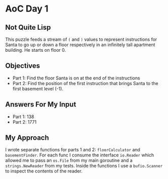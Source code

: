# AoC Day 1
## Not Quite Lisp

This puzzle feeds a stream of `(` and `)` values to represent instructions for
Santa to go up or down a floor respectively in an infinitely tall apartment
building. He starts on floor 0.

## Objectives
* Part 1: Find the floor Santa is on at the end of the instructions
* Part 2: Find the position of the first instruction that brings Santa to the
  first basement level (-1).

## Answers For My Input
* Part 1: 138
* Part 2: 1771

## My Approach
I wrote separate functions for parts 1 and 2: `floorCalculator` and
`basementFinder`. For each func I consume the interface `io.Reader` which
allowed me to pass an `os.File` from my main goroutine and a
`strings.NewReader` from my tests. Inside the functions I use a `bufio.Scanner`
to inspect the contents of the reader.
